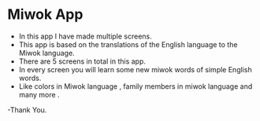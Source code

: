 # Miwok App
- In this app I have made multiple screens.
- This app is based on the translations of the English language to the Miwok language.
- There are 5 screens in total in this app.
- In every screen you will learn some new miwok words of simple English words.
- Like colors in Miwok language , family members in miwok language and many more .

-Thank You.
